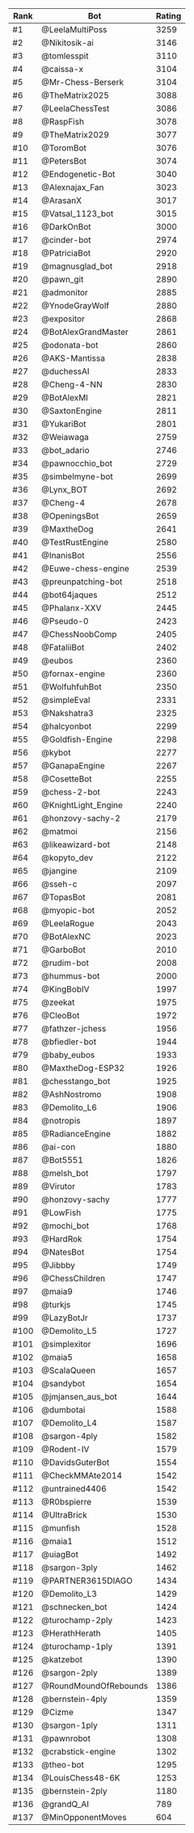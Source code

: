 Rank|Bot|Rating
---|---|---
#1|@LeelaMultiPoss|3259
#2|@Nikitosik-ai|3146
#3|@tomlesspit|3110
#4|@caissa-x|3104
#5|@Mr-Chess-Berserk|3104
#6|@TheMatrix2025|3088
#7|@LeelaChessTest|3086
#8|@RaspFish|3078
#9|@TheMatrix2029|3077
#10|@ToromBot|3076
#11|@PetersBot|3074
#12|@Endogenetic-Bot|3040
#13|@Alexnajax_Fan|3023
#14|@ArasanX|3017
#15|@Vatsal_1123_bot|3015
#16|@DarkOnBot|3000
#17|@cinder-bot|2974
#18|@PatriciaBot|2920
#19|@magnusglad_bot|2918
#20|@pawn_git|2890
#21|@admonitor|2885
#22|@YnodeGrayWolf|2880
#23|@expositor|2868
#24|@BotAlexGrandMaster|2861
#25|@odonata-bot|2860
#26|@AKS-Mantissa|2838
#27|@duchessAI|2833
#28|@Cheng-4-NN|2830
#29|@BotAlexMI|2821
#30|@SaxtonEngine|2811
#31|@YukariBot|2801
#32|@Weiawaga|2759
#33|@bot_adario|2746
#34|@pawnocchio_bot|2729
#35|@simbelmyne-bot|2699
#36|@Lynx_BOT|2692
#37|@Cheng-4|2678
#38|@OpeningsBot|2659
#39|@MaxtheDog|2641
#40|@TestRustEngine|2580
#41|@InanisBot|2556
#42|@Euwe-chess-engine|2539
#43|@preunpatching-bot|2518
#44|@bot64jaques|2512
#45|@Phalanx-XXV|2445
#46|@Pseudo-0|2423
#47|@ChessNoobComp|2405
#48|@FataliiBot|2402
#49|@eubos|2360
#50|@fornax-engine|2360
#51|@WolfuhfuhBot|2350
#52|@simpleEval|2331
#53|@Nakshatra3|2325
#54|@halcyonbot|2299
#55|@Goldfish-Engine|2298
#56|@kybot|2277
#57|@GanapaEngine|2267
#58|@CosetteBot|2255
#59|@chess-2-bot|2243
#60|@KnightLight_Engine|2240
#61|@honzovy-sachy-2|2179
#62|@matmoi|2156
#63|@likeawizard-bot|2148
#64|@kopyto_dev|2122
#65|@jangine|2109
#66|@sseh-c|2097
#67|@TopasBot|2081
#68|@myopic-bot|2052
#69|@LeelaRogue|2043
#70|@BotAlexNC|2023
#71|@GarboBot|2010
#72|@rudim-bot|2008
#73|@hummus-bot|2000
#74|@KingBobIV|1997
#75|@zeekat|1975
#76|@CleoBot|1972
#77|@fathzer-jchess|1956
#78|@bfiedler-bot|1944
#79|@baby_eubos|1933
#80|@MaxtheDog-ESP32|1926
#81|@chesstango_bot|1925
#82|@AshNostromo|1908
#83|@Demolito_L6|1906
#84|@notropis|1897
#85|@RadianceEngine|1882
#86|@ai-con|1880
#87|@Bot5551|1826
#88|@melsh_bot|1797
#89|@Virutor|1783
#90|@honzovy-sachy|1777
#91|@LowFish|1775
#92|@mochi_bot|1768
#93|@HardRok|1754
#94|@NatesBot|1754
#95|@Jibbby|1749
#96|@ChessChildren|1747
#97|@maia9|1746
#98|@turkjs|1745
#99|@LazyBotJr|1737
#100|@Demolito_L5|1727
#101|@simplexitor|1696
#102|@maia5|1658
#103|@ScalaQueen|1657
#104|@sandybot|1654
#105|@jmjansen_aus_bot|1644
#106|@dumbotai|1588
#107|@Demolito_L4|1587
#108|@sargon-4ply|1582
#109|@Rodent-IV|1579
#110|@DavidsGuterBot|1554
#111|@CheckMMAte2014|1542
#112|@untrained4406|1542
#113|@R0bspierre|1539
#114|@UltraBrick|1530
#115|@munfish|1528
#116|@maia1|1512
#117|@uiagBot|1492
#118|@sargon-3ply|1462
#119|@PARTNER3615DIAGO|1434
#120|@Demolito_L3|1429
#121|@schnecken_bot|1424
#122|@turochamp-2ply|1423
#123|@HerathHerath|1405
#124|@turochamp-1ply|1391
#125|@katzebot|1390
#126|@sargon-2ply|1389
#127|@RoundMoundOfRebounds|1386
#128|@bernstein-4ply|1359
#129|@Cizme|1347
#130|@sargon-1ply|1311
#131|@pawnrobot|1308
#132|@crabstick-engine|1302
#133|@theo-bot|1295
#134|@LouisChess48-6K|1253
#135|@bernstein-2ply|1180
#136|@grandQ_AI|789
#137|@MinOpponentMoves|604
